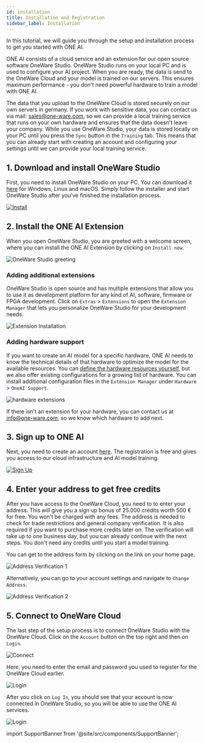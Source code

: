 ```yaml
---
id: installation
title: Installation and Registration
sidebar_label: Installation
---
```


In this tutorial, we will guide you through the setup and installation process to get you started with ONE AI.

ONE AI consists of a cloud service and an extension for our open source software OneWare Studio. OneWare Studio runs on your local PC and is used to configure your AI project. When you are ready, the data is send to the OneWare Cloud and your model is trained on our servers. This ensures maximum performance - you don't need powerful hardware to train a model with ONE AI.

The data that you upload to the OneWare Cloud is stored securely on our own servers in germany. If you work with sensitive data, you can contact us via mail: sales@one-ware.com, so we can provide a local training service that runs on your own hardware and ensures that the data doesn't leave your company. While you use OneWare Studio, your data is stored locally on your PC until you press the ``Sync`` button in the ``Training`` tab. This means that you can already start with creating an account and configuring your settings until we can provide your local training service.

## 1. Download and install OneWare Studio
First, you need to install OneWare Studio on your PC. You can download it [here](/docs/studio/setup) for Windows, Linux and macOS. Simply follow the installer and start OneWare Studio after you've finished the installation process.

[![Install](/img/ai/one_ai_plugin/getting_started/installation/installation_wizard.webp)](/docs/studio/setup)

## 2. Install the ONE AI Extension
When you open OneWare Studio, you are greeted with a welcome screen, where you can install the ONE AI Extension by clicking on ``Install now``.

![OneWare Studio greeting](/img/ai/one_ai_plugin/getting_started/installation/OneWare_Studio_greeting.png)

### Adding additional extensions
OneWare Studio is open source and has multiple extensions that allow you to use it as development platform for any kind of AI, software, firmware or FPGA development. Click on ``Extras`` > ``Extensions`` to open the ``Extension Manager`` that lets you personalize OneWare Studio for your development needs.

![Extension Installation](/img/ai/one_ai_plugin/getting_started/installation/extension_installation.webp)

### Adding hardware support
If you want to create an AI model for a specific hardware, ONE AI needs to know the technical details of that hardware to optimize the model for the available resources. You can [define the hardware resources yourself](/docs/one-ai/getting-started/hardware-settings), but we also offer existing configurations for a growing list of hardware. You can install additional configuration files in the ``Extension Manager`` under ``Hardware`` > ``OneAI Support``.

![hardware extensions](/img/ai/one_ai_plugin/getting_started/installation/hardware_extensions.png)

If there isn't an extension for your hardware, you can contact us at info@one-ware.com, so we know which hardware to add next.

## 3. Sign up to ONE AI
Next, you need to create an account [here](https://cloud.one-ware.com/Account/Register). The registration is free and gives you access to our cloud infrastructure and AI model training.

[![Sign Up](/img/ai/one_ai_plugin/getting_started/installation/signup.webp)](https://cloud.one-ware.com/Account/Register)

## 4. Enter your address to get free credits
After you have access to the OneWare Cloud, you need to to enter your address. This will give you a sign up bonus of 25.000 credits worth 500 € for free. You won't be charged with any fees. The address is needed to check for trade restrictions and general company verification. It is also required if you want to purchase more credits later on. The verification will take up to one business day, but you can already continue with the next steps. You don't need any credits until you start a model training.

You can get to the address form by clicking on the link on your home page.

![Address Verification 1](/img/ai/one_ai_plugin/getting_started/installation/address_verification_1.webp)

Alternatively, you can go to your account settings and navigate to ``Change Address``.

![Address Verification 2](/img/ai/one_ai_plugin/getting_started/installation/address_verification_2.webp)

## 5. Connect to OneWare Cloud

The last step of the setup process is to connect OneWare Studio with the OneWare Cloud. Click on the `Account` button on the top right and then on `Login`.

![Connect](/img/ai/one_ai_plugin/getting_started/installation/connect_to_cloud.webp)

Here, you need to enter the email and password you used to register for the OneWare Cloud earlier.

![Login](/img/ai/one_ai_plugin/getting_started/installation/login.webp)

After you click on `Log In`, you should see that your account is now connected in OneWare Studio, so you will be able to use the ONE AI services.

![Login](/img/ai/one_ai_plugin/getting_started/installation/login_success.webp)

import SupportBanner from '@site/src/components/SupportBanner';

<SupportBanner subject="ONE AI Getting Started Support" />